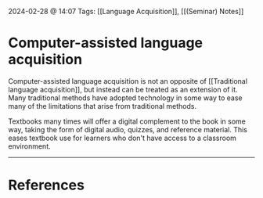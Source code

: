 2024-02-28 @ 14:07
Tags: [[Language Acquisition]], [[(Seminar) Notes]]
# Computer-assisted language acquisition

Computer-assisted language acquisition is not an opposite of [[Traditional language acquisition]], but instead can be treated as an extension of it. Many traditional methods have adopted technology in some way to ease many of the limitations that arise from traditional methods. 

Textbooks many times will offer a digital complement to the book in some way, taking the form of digital audio, quizzes, and reference material. This eases textbook use for learners who don't have access to a classroom environment. 

---
# References
